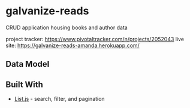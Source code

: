 # galvanize-reads
CRUD application housing books and author data

project tracker: https://www.pivotaltracker.com/n/projects/2052043
live site: https://galvanize-reads-amanda.herokuapp.com/

## Data Model


## Built With

* [List.js](http://listjs.com/api/) - search, filter, and pagination



